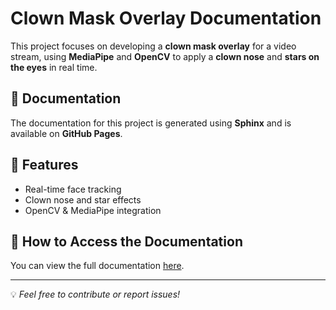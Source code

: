 # Clown Mask Overlay Documentation

This project focuses on developing a **clown mask overlay** for a video stream, using **MediaPipe** and **OpenCV** to apply a **clown nose** and **stars on the eyes** in real time.

## 📖 Documentation

The documentation for this project is generated using **Sphinx** and is available on **GitHub Pages**.

## 🚀 Features
- Real-time face tracking
- Clown nose and star effects
- OpenCV & MediaPipe integration

## 📄 How to Access the Documentation
You can view the full documentation [here](https://nikitamldl.github.io/Fun_CV_Filter/modules.html).

---
💡 *Feel free to contribute or report issues!*  

